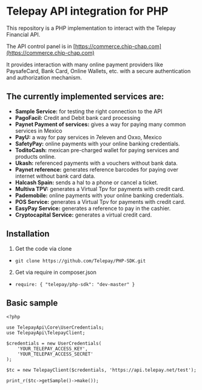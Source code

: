 # Telepay API integration for PHP

This repository is a PHP implementation to interact with the Telepay Financial API.

The API control panel is in [https://commerce.chip-chap.com](https://commerce.chip-chap.com)

It provides interaction with many online payment providers like PaysafeCard,
Bank Card, Online Wallets, etc. with a secure authentication and authorization mechanism.

## The currently implemented services are:
* **Sample Service:** for testing the right connection to the API
* **PagoFacil:** Credit and Debit bank card processing
* **Paynet Payment of services:** gives a way for paying many common services in Mexico
* **PayU:** a way for pay services in 7eleven and Oxxo, Mexico
* **SafetyPay:** online payments with your online banking credentials.
* **ToditoCash:** mexican pre-charged wallet for paying services and products online.
* **Ukash:** referenced payments with a vouchers without bank data.
* **Paynet reference:** generates reference barcodes for paying over internet without bank card data.
* **Halcash Spain:** sends a hal to a phone or cancel a ticket.
* **Multiva TPV:** generates a Virtual Tpv for payments with credit card.
* **Pademobile:** online payments with your online banking credentials.
* **POS Service:** generates a Virtual Tpv for payments with credit card.
* **EasyPay Service:** generates a reference to pay in the cashier.
* **Cryptocapital Service:** generates a virtual credit card.

## Installation
1. Get the code via clone
  * `git clone https://github.com/Telepay/PHP-SDK.git`
2. Get via require in composer.json
  * `require: { "telepay/php-sdk": "dev-master" }`

## Basic sample
```
<?php

use TelepayApi\Core\UserCredentials;
use TelepayApi\TelepayClient;

$credentials = new UserCredentials(
    'YOUR_TELEPAY_ACCESS_KEY',
    'YOUR_TELEPAY_ACCESS_SECRET'
);

$tc = new TelepayClient($credentials, 'https://api.telepay.net/test');

print_r($tc->getSample()->make());
```




